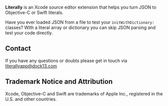 __Literally__ is an Xcode source editor extension that helps you turn JSON to Objective-C or Swift literals. 

Have you ever loaded JSON from a file to test your `initWithDictionary:` classes? With a literal array or dictionary you can skip JSON parsing and test your code directly.

## Contact

If you have any questions or doubts please get in touch via literallyapp@dock13.com

## Trademark Notice and Attribution

Xcode, Objective-C and Swift are trademarks of Apple Inc., registered in the U.S. and other countries.
